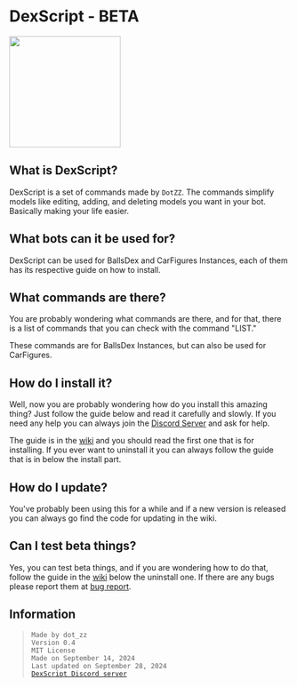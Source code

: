 
# DexScript - BETA
<img src="https://i.imgur.com/uKfx0qO.png" width="200"> 

## What is DexScript?
DexScript is a set of commands made by ``DotZZ``. The commands simplify models like editing, adding, and deleting models you want in your bot. Basically making your life easier.

## What bots can it be used for?

DexScript can be used for BallsDex and CarFigures Instances, each of them has its respective guide on how to install. 

## What commands are there?  

You are probably wondering what commands are there, and for that, there is a list of commands that you can check with the command "LIST." 

These commands are for BallsDex Instances, but can also be used for CarFigures. 
## How do I install it?
Well, now you are probably wondering how do you install this amazing thing? Just follow the guide below and read it carefully and slowly. If you need any help you can always join the [Discord Server](https://discord.gg/pkKvMdP74Z) and ask for help. 

The guide is in the [wiki](https://github.com/Dotsian/DexScript/wiki/Installing,-Updating,-and-Uninstalling) and you should read the first one that is for installing. If you ever want to uninstall it you can always follow the guide that is in below the install part. 

## How do I update? 
You've probably been using this for a while and if a new version is released you can always go find the code for updating in the wiki. 

## Can I test beta things?
Yes, you can test beta things, and if you are wondering how to do that, follow the guide in the [wiki](https://github.com/Dotsian/DexScript/wiki/Installing,-Updating,-and-Uninstalling) below the uninstall one. If there are any bugs please report them at [bug report](https://github.com/Dotsian/DexScript/issues/new/choose).
## Information

>  ``Made by dot_zz`` <br>
>  ``Version 0.4`` <br>
>  ``MIT License`` <br>
>  ``Made on September 14, 2024`` <br>
>  ``Last updated on September 28, 2024`` <br>
> [``DexScript Discord server``](https://discord.gg/pkKvMdP74Z) </br>
